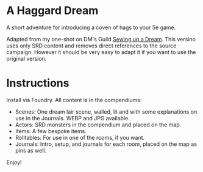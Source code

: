 # A Haggard Dream
A short adventure for introducing a coven of hags to your 5e game.

Adapted from my one-shot on DM's Guild [Sewing up a Dream](https://www.dmsguild.com/product/359199/Sewing-up-a-Dream?affiliate_id=18983).  This versino uses only SRD content and removes direct references to the source campaign.  However it should be very easy to adapt it if you want to use the original version.

# Instructions
Install via Foundry.  All content is in the compendiums:
- Scenes: One dream lair scene, walled, lit and with some explanations on use in the Journals.  WEBP and JPG available.
- Actors: SRD monsters in the compendium and placed on the map.
- Items: A few bespoke items.
- Rolltables: For use in one of the rooms, if you want.
- Journals: Intro, setup, and journals for each room, placed on the map as pins as well.

Enjoy!
